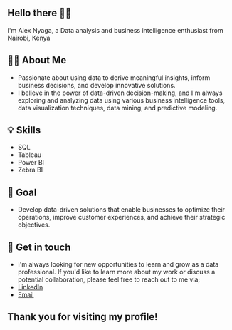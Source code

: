 ## Hello there 🙋‍♂️

I'm Alex Nyaga, a Data analysis and business intelligence enthusiast from Nairobi, Kenya

## 👨‍💻 About Me
- Passionate about using data to derive meaningful insights, inform business decisions, and develop innovative solutions. 
- I believe in the power of data-driven decision-making, and I'm always exploring and analyzing data using various business intelligence tools, data visualization techniques, data mining, and predictive modeling.

## 💡 Skills
- SQL
- Tableau
- Power BI
- Zebra BI

## 🎯 Goal
- Develop data-driven solutions that enable businesses to optimize their operations, improve customer experiences, and achieve their strategic objectives.

## 📇 Get in touch
- I'm always looking for new opportunities to learn and grow as a data professional. If you'd like to learn more about my work or discuss a potential collaboration, please feel free to reach out to me via;
- [LinkedIn](https://www.linkedin.com/in/alex-nyaga-2446aa208/) 
- [Email](nyagalex98@gmail.com) 


## Thank you for visiting my profile!

